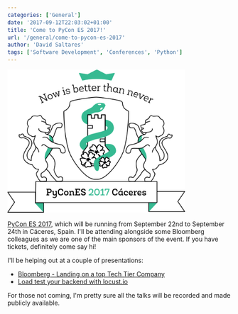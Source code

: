 ```yaml
---
categories: ['General']
date: '2017-09-12T22:03:02+01:00'
title: 'Come to PyCon ES 2017!'
url: '/general/come-to-pycon-es-2017'
author: 'David Saltares'
tags: ['Software Development', 'Conferences', 'Python']
---
```


![pycon-es-2017](/img/pycones/logo.png)

[PyCon ES 2017](https://2017.es.pycon.org/en/), which will be running from September
22nd to September 24th in Cáceres, Spain. I'll be attending alongside some
Bloomberg colleagues as we are one of the main sponsors of the event. If you
have tickets, definitely come say hi!

I'll be helping out at a couple of presentations:

- [Bloomberg - Landing on a top Tech Tier Company](https://2017.es.pycon.org/en/schedule/bloomberg-landing-on-a-top-tech-tier-company/)
- [Load test your backend with locust.io](https://2017.es.pycon.org/en/schedule/load-test-your-backend-with-locustio/)

For those not coming, I'm pretty sure all the talks will be recorded
and made publicly available.
